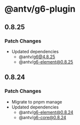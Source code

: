 # @antv/g6-plugin

## 0.8.25

### Patch Changes

- Updated dependencies
  - @antv/g6@4.8.25
  - @antv/g6-element@0.8.25

## 0.8.24

### Patch Changes

- Migrate to pnpm manage
- Updated dependencies
  - @antv/g6-element@0.8.24
  - @antv/g6-core@0.8.24
